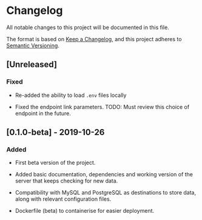 # Changelog

All notable changes to this project will be documented in this file.

The format is based on [Keep a Changelog](https://keepachangelog.com/en/1.0.0/),
and this project adheres to [Semantic Versioning](https://semver.org/spec/v2.0.0.html).

## [Unreleased]

### Fixed

-   Re-added the ability to load `.env` files locally

-   Fixed the endpoint link parameters. TODO: Must review this
    choice of endpoint in the future.

## [0.1.0-beta] - 2019-10-26

### Added

-   First beta version of the project.

-   Added basic documentation, dependencies and working version of the server that keeps
    checking for new data.

-   Compatibility with MySQL and PostgreSQL as destinations to store data, along with
    relevant configuration files.

-   Dockerfile (beta) to containerise for easier deployment.
